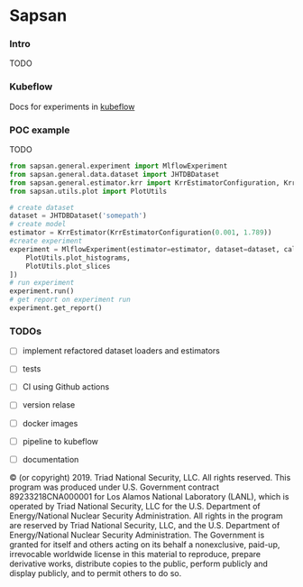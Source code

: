 # Sapsan



### Intro

TODO


### Kubeflow

Docs for experiments in [kubeflow](./docs/kubeflow.md)

### POC example

TODO

```python
from sapsan.general.experiment import MlflowExperiment
from sapsan.general.data.dataset import JHTDBDataset
from sapsan.general.estimator.krr import KrrEstimatorConfiguration, KrrEstimator
from sapsan.utils.plot import PlotUtils

# create dataset
dataset = JHTDBDataset('somepath')
# create model
estimator = KrrEstimator(KrrEstimatorConfiguration(0.001, 1.789))
#create experiment
experiment = MlflowExperiment(estimator=estimator, dataset=dataset, callbacks=[
    PlotUtils.plot_histograms,
    PlotUtils.plot_slices
])
# run experiment
experiment.run()
# get report on experiment run
experiment.get_report()
```


### TODOs

- [ ] implement refactored dataset loaders and estimators
- [ ] tests
- [ ] CI using Github actions
- [ ] version relase
- [ ] docker images
- [ ] pipeline to kubeflow
- [ ] documentation



© (or copyright) 2019. Triad National Security, LLC. All rights reserved.
This program was produced under U.S. Government contract 89233218CNA000001 for Los Alamos
National Laboratory (LANL), which is operated by Triad National Security, LLC for the U.S.
Department of Energy/National Nuclear Security Administration. All rights in the program are
reserved by Triad National Security, LLC, and the U.S. Department of Energy/National Nuclear
Security Administration. The Government is granted for itself and others acting on its behalf a
nonexclusive, paid-up, irrevocable worldwide license in this material to reproduce, prepare
derivative works, distribute copies to the public, perform publicly and display publicly, and to permit
others to do so.
